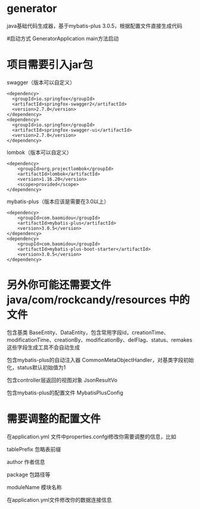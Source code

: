 # generator
java基础代码生成器，基于mybatis-plus 3.0.5，根据配置文件直接生成代码

#启动方式
GeneratorApplication main方法启动

# 项目需要引入jar包
swagger（版本可以自定义）

    <dependency>
      <groupId>io.springfox</groupId>  
      <artifactId>springfox-swagger2</artifactId>  
      <version>2.7.0</version>  
    </dependency>  
    <dependency>  
      <groupId>io.springfox</groupId>  
      <artifactId>springfox-swagger-ui</artifactId>  
      <version>2.7.0</version>  
    </dependency>
lombok（版本可以自定义）

    <dependency>
	    <groupId>org.projectlombok</groupId>  
	    <artifactId>lombok</artifactId>  
	    <version>1.16.20</version>  
	    <scope>provided</scope>  
	</dependency>
mybatis-plus（版本应该是需要在3.0以上）

    <dependency>
        <groupId>com.baomidou</groupId>  
        <artifactId>mybatis-plus</artifactId>  
        <version>3.0.5</version>  
    </dependency>  
    <dependency>  
        <groupId>com.baomidou</groupId>  
        <artifactId>mybatis-plus-boot-starter</artifactId>  
        <version>3.0.5</version>  
    </dependency>
# 另外你可能还需要文件 java/com/rockcandy/resources 中的文件

包含基类 BaseEntity、DataEntity，包含常用字段id，creationTime、modificationTime、creationBy、modificationBy、delFlag、status、remakes这些字段生成工具不会自动生成

包含mybatis-plus的自动注入器 CommonMetaObjectHandler，对基类字段初始化，status默认初始值为1

包含controller层返回的视图对象 JsonResultVo

包含mybatis-plus的配置文件 MybatisPlusConfig
# 需要调整的配置文件
在application.yml 文件中properties.confgi修改你需要调整的信息，比如

tablePrefix 忽略表前缀

author 作者信息

package 包路径等

moduleName 模块名称

在application.yml文件修改你的数据连接信息
